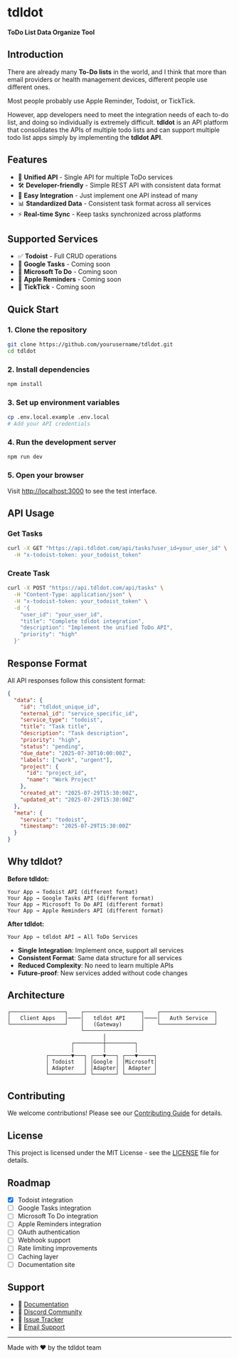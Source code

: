 # tdldot

**ToDo List Data Organize Tool**

## Introduction

There are already many **To-Do lists** in the world, and I think that more than email providers or health management devices, different people use different ones.

Most people probably use Apple Reminder, Todoist, or TickTick.

However, app developers need to meet the integration needs of each to-do list, and doing so individually is extremely difficult. **tdldot** is an API platform that consolidates the APIs of multiple todo lists and can support multiple todo list apps simply by implementing the **tdldot API**.

## Features

- 🔗 **Unified API** - Single API for multiple ToDo services
- 🛠️ **Developer-friendly** - Simple REST API with consistent data format
- 🚀 **Easy Integration** - Just implement one API instead of many
- 📊 **Standardized Data** - Consistent task format across all services
- ⚡ **Real-time Sync** - Keep tasks synchronized across platforms

## Supported Services

- ✅ **Todoist** - Full CRUD operations
- 🚧 **Google Tasks** - Coming soon
- 🚧 **Microsoft To Do** - Coming soon
- 🚧 **Apple Reminders** - Coming soon
- 🚧 **TickTick** - Coming soon

## Quick Start

### 1. Clone the repository
```bash
git clone https://github.com/yourusername/tdldot.git
cd tdldot
```

### 2. Install dependencies
```bash
npm install
```

### 3. Set up environment variables
```bash
cp .env.local.example .env.local
# Add your API credentials
```

### 4. Run the development server
```bash
npm run dev
```

### 5. Open your browser
Visit [http://localhost:3000](http://localhost:3000) to see the test interface.

## API Usage

### Get Tasks
```bash
curl -X GET "https://api.tdldot.com/api/tasks?user_id=your_user_id" \
  -H "x-todoist-token: your_todoist_token"
```

### Create Task
```bash
curl -X POST "https://api.tdldot.com/api/tasks" \
  -H "Content-Type: application/json" \
  -H "x-todoist-token: your_todoist_token" \
  -d '{
    "user_id": "your_user_id",
    "title": "Complete tdldot integration",
    "description": "Implement the unified ToDo API",
    "priority": "high"
  }'
```

## Response Format

All API responses follow this consistent format:

```json
{
  "data": {
    "id": "tdldot_unique_id",
    "external_id": "service_specific_id",
    "service_type": "todoist",
    "title": "Task title",
    "description": "Task description",
    "priority": "high",
    "status": "pending",
    "due_date": "2025-07-30T10:00:00Z",
    "labels": ["work", "urgent"],
    "project": {
      "id": "project_id",
      "name": "Work Project"
    },
    "created_at": "2025-07-29T15:30:00Z",
    "updated_at": "2025-07-29T15:30:00Z"
  },
  "meta": {
    "service": "todoist",
    "timestamp": "2025-07-29T15:30:00Z"
  }
}
```

## Why tdldot?

**Before tdldot:**
```
Your App → Todoist API (different format)
Your App → Google Tasks API (different format) 
Your App → Microsoft To Do API (different format)
Your App → Apple Reminders API (different format)
```

**After tdldot:**
```
Your App → tdldot API → All ToDo Services
```

- **Single Integration**: Implement once, support all services
- **Consistent Format**: Same data structure for all services  
- **Reduced Complexity**: No need to learn multiple APIs
- **Future-proof**: New services added without code changes

## Architecture

```
┌─────────────────┐    ┌──────────────────┐    ┌─────────────────┐
│   Client Apps   │────│   tdldot API     │────│   Auth Service  │
└─────────────────┘    │   (Gateway)      │    └─────────────────┘
                       └──────────────────┘
                              │
                    ┌─────────┼─────────┐
                    │         │         │
            ┌───────▼───┐ ┌───▼───┐ ┌───▼─────┐
            │ Todoist   │ │Google │ │Microsoft│
            │ Adapter   │ │Adapter│ │ Adapter │
            └───────────┘ └───────┘ └─────────┘
```

## Contributing

We welcome contributions! Please see our [Contributing Guide](CONTRIBUTING.md) for details.

## License

This project is licensed under the MIT License - see the [LICENSE](LICENSE) file for details.

## Roadmap

- [x] Todoist integration
- [ ] Google Tasks integration
- [ ] Microsoft To Do integration
- [ ] Apple Reminders integration
- [ ] OAuth authentication
- [ ] Webhook support
- [ ] Rate limiting improvements
- [ ] Caching layer
- [ ] Documentation site

## Support

- 📖 [Documentation](https://docs.tdldot.com)
- 💬 [Discord Community](https://discord.gg/tdldot)
- 🐛 [Issue Tracker](https://github.com/yourusername/tdldot/issues)
- 📧 [Email Support](mailto:support@tdldot.com)

---

Made with ❤️ by the tdldot team